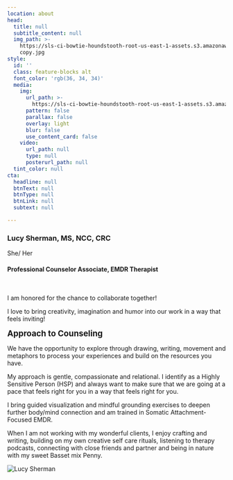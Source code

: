 ```yaml
---
location: about
head:
  title: null
  subtitle_content: null
  img_path: >-
    https://sls-ci-bowtie-houndstooth-root-us-east-1-assets.s3.amazonaws.com/NickArrasate/perceptivecounseling/1645997456135-IMG_2230
    copy.jpg
style:
  id: ''
  class: feature-blocks alt
  font_color: 'rgb(36, 34, 34)'
  media:
    img:
      url_path: >-
        https://sls-ci-bowtie-houndstooth-root-us-east-1-assets.s3.amazonaws.com/NickArrasate/perceptivecounseling/1646176634455-avinash-kumar-4-gLbNUi1Uc-unsplash.jpg
      pattern: false
      parallax: false
      overlay: light
      blur: false
      use_content_card: false
    video:
      url_path: null
      type: null
      posterurl_path: null
  tint_color: null
cta:
  headline: null
  btnText: null
  btnType: null
  btnLink: null
  subtext: null

---
```

<div class="d-flex align-items-center justify-content-around row">
<div class="col-md-6">
<h3>Lucy Sherman, MS, NCC, CRC</h3>
<p>She/ Her</p>
<h4>Professional Counselor Associate, EMDR Therapist</h4>
<p>&nbsp;</p>
<p>I am honored for the chance to collaborate together!</p>
<p>I love to bring creativity, imagination and humor into our work in a way that feels inviting!</p>
<p><span style="font-size: 14pt;"><strong>Approach to Counseling </strong></span></p>
<p>We have the opportunity to explore through drawing, writing, movement and metaphors to process your experiences and build on the resources you have.&nbsp;</p>
<p>My approach is gentle, compassionate and relational. I identify as a Highly Sensitive Person (HSP) and always want to make sure that we are going at a pace that feels right for you in a way that feels right for you.</p>
<p>I bring guided visualization and mindful grounding exercises to deepen further body/mind connection and am trained in Somatic Attachment-Focused EMDR.&nbsp;</p>
<p>When I am not working with my wonderful clients, I enjoy crafting and writing, building on my own creative self care rituals, listening to therapy podcasts, connecting with close friends and partner and being in nature with my sweet Basset mix Penny.&nbsp;</p>
</div>
<div class="col-md-6 col-lg-4 text-center d-flex align-items-center"><img src="{{ page.head.img_path }}" alt="Lucy Sherman" /></div>
</div>
